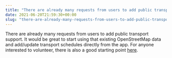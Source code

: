 ```yaml
---
title: "There are already many requests from users to add public transport support"
date: 2021-06-20T21:59:30+00:00
slug: "there-are-already-many-requests-from-users-to-add-public-transport-support"
---
```


There are already many requests from users to add public transport support.
It would be great to start using that existing OpenStreetMap data and add/update transport schedules directly from the app.
For anyone interested to volunteer, there is also a good starting point [here](https://github.com/organicmaps/organicmaps/blob/master/docs/EXPERIMENTAL%5FPUBLIC%5FTRANSPORT%5FSUPPORT.md).
